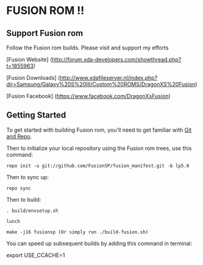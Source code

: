 FUSION ROM !!
=============

Support Fusion rom
------------------
Follow the Fusion rom builds. Please visit and support my efforts

[Fusion Website] (http://forum.xda-developers.com/showthread.php?t=1855963)

[Fusion Downloads] (http://www.xdafileserver.nl/index.php?dir=Samsung/Galaxy%20S%20III/Custom%20ROMS/DragonXS%20Fusion)

[Fusion Facebook] (https://www.facebook.com/DragonXsFusion)


Getting Started
---------------

To get started with building Fusion rom, you'll need to get
familiar with [Git and Repo](http://source.android.com/download/using-repo).

Then to initialize your local repository using the Fusion rom trees, use this command:

    repo init -u git://github.com/FusionSP/fusion_manifest.git -b lp5.0

Then to sync up:

    repo sync

Then to build:

    . build/envsetup.sh

    lunch

    make -j16 fusionsp (Or simply run ./build-fusion.sh)


You can speed up subsequent builds by adding this command in terminal:

export USE_CCACHE=1

